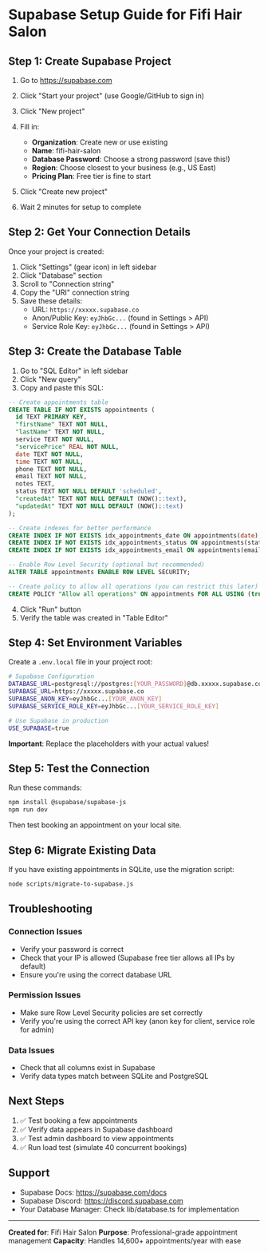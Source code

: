 # Supabase Setup Guide for Fifi Hair Salon

## Step 1: Create Supabase Project

1. Go to https://supabase.com
2. Click "Start your project" (use Google/GitHub to sign in)
3. Click "New project"
4. Fill in:
   - **Organization**: Create new or use existing
   - **Name**: fifi-hair-salon
   - **Database Password**: Choose a strong password (save this!)
   - **Region**: Choose closest to your business (e.g., US East)
   - **Pricing Plan**: Free tier is fine to start

5. Click "Create new project"
6. Wait 2 minutes for setup to complete

## Step 2: Get Your Connection Details

Once your project is created:

1. Click "Settings" (gear icon) in left sidebar
2. Click "Database" section
3. Scroll to "Connection string"
4. Copy the "URI" connection string
5. Save these details:
   - URL: `https://xxxxx.supabase.co`
   - Anon/Public Key: `eyJhbGc...` (found in Settings > API)
   - Service Role Key: `eyJhbGc...` (found in Settings > API)

## Step 3: Create the Database Table

1. Go to "SQL Editor" in left sidebar
2. Click "New query"
3. Copy and paste this SQL:

```sql
-- Create appointments table
CREATE TABLE IF NOT EXISTS appointments (
  id TEXT PRIMARY KEY,
  "firstName" TEXT NOT NULL,
  "lastName" TEXT NOT NULL,
  service TEXT NOT NULL,
  "servicePrice" REAL NOT NULL,
  date TEXT NOT NULL,
  time TEXT NOT NULL,
  phone TEXT NOT NULL,
  email TEXT NOT NULL,
  notes TEXT,
  status TEXT NOT NULL DEFAULT 'scheduled',
  "createdAt" TEXT NOT NULL DEFAULT (NOW()::text),
  "updatedAt" TEXT NOT NULL DEFAULT (NOW()::text)
);

-- Create indexes for better performance
CREATE INDEX IF NOT EXISTS idx_appointments_date ON appointments(date);
CREATE INDEX IF NOT EXISTS idx_appointments_status ON appointments(status);
CREATE INDEX IF NOT EXISTS idx_appointments_email ON appointments(email);

-- Enable Row Level Security (optional but recommended)
ALTER TABLE appointments ENABLE ROW LEVEL SECURITY;

-- Create policy to allow all operations (you can restrict this later)
CREATE POLICY "Allow all operations" ON appointments FOR ALL USING (true) WITH CHECK (true);
```

4. Click "Run" button
5. Verify the table was created in "Table Editor"

## Step 4: Set Environment Variables

Create a `.env.local` file in your project root:

```bash
# Supabase Configuration
DATABASE_URL=postgresql://postgres:[YOUR_PASSWORD]@db.xxxxx.supabase.co:5432/postgres
SUPABASE_URL=https://xxxxx.supabase.co
SUPABASE_ANON_KEY=eyJhbGc...[YOUR_ANON_KEY]
SUPABASE_SERVICE_ROLE_KEY=eyJhbGc...[YOUR_SERVICE_ROLE_KEY]

# Use Supabase in production
USE_SUPABASE=true
```

**Important**: Replace the placeholders with your actual values!

## Step 5: Test the Connection

Run these commands:

```bash
npm install @supabase/supabase-js
npm run dev
```

Then test booking an appointment on your local site.

## Step 6: Migrate Existing Data

If you have existing appointments in SQLite, use the migration script:

```bash
node scripts/migrate-to-supabase.js
```

## Troubleshooting

### Connection Issues
- Verify your password is correct
- Check that your IP is allowed (Supabase free tier allows all IPs by default)
- Ensure you're using the correct database URL

### Permission Issues
- Make sure Row Level Security policies are set correctly
- Verify you're using the correct API key (anon key for client, service role for admin)

### Data Issues
- Check that all columns exist in Supabase
- Verify data types match between SQLite and PostgreSQL

## Next Steps

1. ✅ Test booking a few appointments
2. ✅ Verify data appears in Supabase dashboard
3. ✅ Test admin dashboard to view appointments
4. ✅ Run load test (simulate 40 concurrent bookings)

## Support

- Supabase Docs: https://supabase.com/docs
- Supabase Discord: https://discord.supabase.com
- Your Database Manager: Check lib/database.ts for implementation

---
**Created for**: Fifi Hair Salon
**Purpose**: Professional-grade appointment management
**Capacity**: Handles 14,600+ appointments/year with ease
